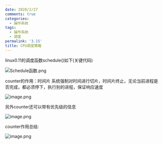 ```yaml
---
date: 2020/2/27
comments: true
categories:
  - 操作系统
tags:
  - 操作系统
  - 调度
permalink: '3.15'
title: CPU调度策略
---
```

linux0.11的调度函数schedule()如下(关键代码)  

![Schedule函数.png](https://i.loli.net/2020/03/13/Jf3BWx8zFysACOm.png)

counter的作用：时间片
系统强制对时间进行切片，时间片终止，无论当前进程是否完成，都必须停下，执行别的进程，保证响应速度

![image.png](https://i.loli.net/2020/03/13/qsiOCIgXx6AERzG.png)

另外counter还可以带有优先级的信息

![image.png](https://i.loli.net/2020/03/13/Q1F54cHRIuTAdYJ.png)

counter作用总结:

![image.png](https://i.loli.net/2020/03/13/dquL2GMmwnQcVrl.png)

